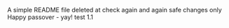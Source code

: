 A simple README file
deleted at
check again
and again
safe changes only
Happy passover - yay!
test 1.1
